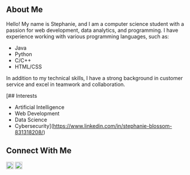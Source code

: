 ## About Me
Hello! My name is Stephanie, and I am a computer science student with a passion for web development, data analytics, and programming. I have experience working with various programming languages, such as:

- Java
- Python
- C/C++
- HTML/CSS

In addition to my technical skills, I have a strong background in customer service and excel in teamwork and collaboration.


[## Interests

- Artificial Intelligence
- Web Development
- Data Science
- Cybersecurity](https://www.linkedin.com/in/stephanie-blossom-831318208/)

## Connect With Me

[<img src="https://cdn-icons-png.flaticon.com/512/174/174857.png" alt="LinkedIn" width="20" height="20">](https://www.linkedin.com/in/stephanie-blossom-831318208/)
[<img src="https://cdn-icons-png.flaticon.com/512/2463/2463068.png" alt="Website" width="20" height="20">](https://stephanieblossom.w3spaces.com/)
